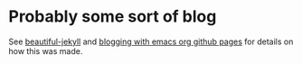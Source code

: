 # Probably some sort of blog

See [beautiful-jekyll](https://github.com/daattali/beautiful-jekyll) and
[blogging with emacs org github
pages](https://carl.ac/blogging-with-emacs-org-github-pages) for details on how
this was made.
